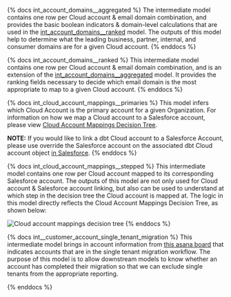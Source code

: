 {% docs int_account_domains__aggregated %}
The intermediate model contains one row per Cloud account & email domain combination, and provides the basic boolean indicators & domain-level calculations that are used in the [int_account_domains__ranked](https://cloud.getdbt.com/accounts/1/jobs/940/docs/#!/model/model.fishtown_internal_analytics.int_account_domains__ranked) model. The outputs of this model help to determine what the leading business, partner, internal, and consumer domains are for a given Cloud account.
{% enddocs %}

{% docs int_account_domains__ranked %}
This intermediate model contains one row per Cloud account & email domain combination, and is an extension of the [int_account_domains__aggregated](https://cloud.getdbt.com/accounts/1/jobs/940/docs/#!/model/model.fishtown_internal_analytics.int_account_domains__aggregated) model. It provides the ranking fields necessary to decide which email domain is the most appropriate to map to a given Cloud account.
{% enddocs %}

{% docs int_cloud_account_mappings__primaries %}
This model infers which Cloud Account is the primary account for a given Organization. For information on how we map a Cloud account to a Salesforce account, please view [Cloud Account Mappings Decision Tree](https://lucid.app/publicSegments/view/40a71713-0115-48ba-9bd3-fff669666027/image.png).

**NOTE:** If you would like to link a dbt Cloud account to a Salesforce Account, please use override the Salesforce account on the associated dbt Cloud account object [in Salesforce](https://fishtown.lightning.force.com/lightning/o/dbt_Cloud_Account__c/list?filterName=Recent).
{% enddocs %}

{% docs int_cloud_account_mappings__stepped %}
This intermediate model contains one row per Cloud account mapped to its corresponding Salesforce account. The outputs of this model are not only used for Cloud account & Salesforce account linking, but also can be used to understand at which step in the decision tree the Cloud account is mapped at. The logic in this model directly reflects the Cloud Account Mappings Decision Tree, as shown below:
 

![Cloud account mappings decision tree](https://lucid.app/publicSegments/view/40a71713-0115-48ba-9bd3-fff669666027/image.png "Cloud Acount Mappings Decision Tree")
{% enddocs %}

{% docs int__customer_account_single_tenant_migration %}
This intermediate model brings in account information from [this asana board](https://app.asana.com/0/1203671999710652/1203714510462311) that indicates accounts that are in the single tenant migration workflow. The purpose of this model is to allow downstream models to know whether an account has completed their migration so that we can exclude single tenants from the appropriate reporting.
 
{% enddocs %}